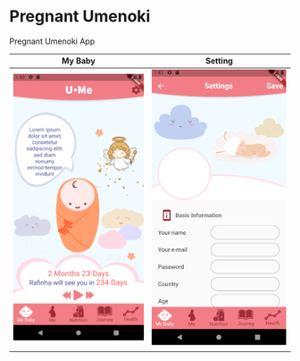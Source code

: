 # Pregnant Umenoki
Pregnant Umenoki App

My Baby             |  Setting
:-------------------------:|:-------------------------:
![ScreenShot](/screenshots/screenshot1.png)  |  ![ScreenShot](/screenshots/screenshot2.png)